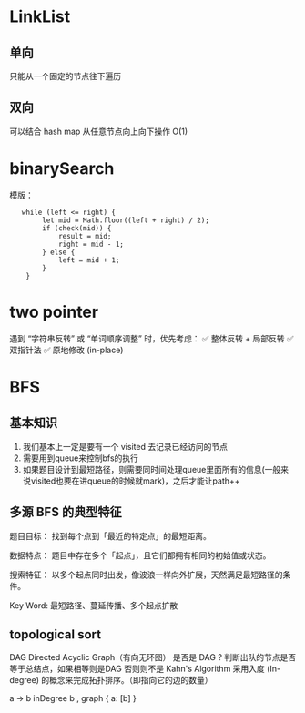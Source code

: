 # LinkList

## 单向

只能从一个固定的节点往下遍历

## 双向

可以结合 hash map 从任意节点向上向下操作  O(1)

# binarySearch

模版：

```
   while (left <= right) {
        let mid = Math.floor((left + right) / 2);
        if (check(mid)) {
            result = mid;
            right = mid - 1;
        } else {
            left = mid + 1;
        }
    }
```

# two pointer
遇到 “字符串反转” 或 “单词顺序调整” 时，优先考虑： ✅ 整体反转 + 局部反转
✅ 双指针法
✅ 原地修改 (in-place)

# BFS
## 基本知识
1. 我们基本上一定是要有一个 visited 去记录已经访问的节点
2. 需要用到queue来控制bfs的执行
3. 如果题目设计到最短路径，则需要同时间处理queue里面所有的信息(一般来说visited也要在进queue的时候就mark)，之后才能让path++

## 多源 BFS 的典型特征
题目目标： 找到每个点到「最近的特定点」的最短距离。

数据特点： 题目中存在多个「起点」，且它们都拥有相同的初始值或状态。

搜索特征： 以多个起点同时出发，像波浪一样向外扩展，天然满足最短路径的条件。

Key Word: 最短路径、蔓延传播、多个起点扩散

## topological sort
DAG Directed Acyclic Graph（有向无环图）
是否是 DAG ? 判断出队的节点是否等于总结点，如果相等则是DAG 否则则不是
Kahn's Algorithm 采用入度 (In-degree) 的概念来完成拓扑排序。（即指向它的边的数量）

a -> b inDegree b , graph { a: [b] }
